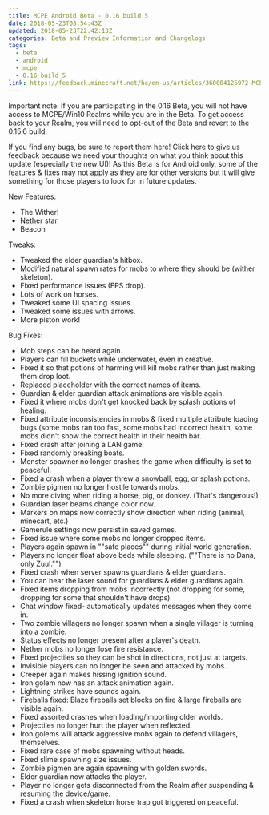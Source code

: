 ```yaml
---
title: MCPE Android Beta - 0.16 build 5
date: 2018-05-23T08:54:43Z
updated: 2018-05-23T22:42:13Z
categories: Beta and Preview Information and Changelogs
tags:
  - beta
  - android
  - mcpe
  - 0.16_build_5
link: https://feedback.minecraft.net/hc/en-us/articles/360004125972-MCPE-Android-Beta-0-16-build-5
---
```


Important note: If you are participating in the 0.16 Beta, you will not have access to MCPE/Win10 Realms while you are in the Beta. To get access back to your Realm, you will need to opt-out of the Beta and revert to the 0.15.6 build.

If you find any bugs, be sure to report them here! Click here to give us feedback because we need your thoughts on what you think about this update (especially the new UI)! As this Beta is for Android only, some of the features & fixes may not apply as they are for other versions but it will give something for those players to look for in future updates.

New Features:

- The Wither!
- Nether star
- Beacon

Tweaks:

- Tweaked the elder guardian's hitbox.
- Modified natural spawn rates for mobs to where they should be (wither skeleton).
- Fixed performance issues (FPS drop).
- Lots of work on horses.
- Tweaked some UI spacing issues.
- Tweaked some issues with arrows.
- More piston work!

Bug Fixes:

- Mob steps can be heard again.
- Players can fill buckets while underwater, even in creative.
- Fixed it so that potions of harming will kill mobs rather than just making them drop loot.
- Replaced placeholder with the correct names of items.
- Guardian & elder guardian attack animations are visible again.
- Fixed it where mobs don't get knocked back by splash potions of healing.
- Fixed attribute inconsistencies in mobs & fixed multiple attribute loading bugs (some mobs ran too fast, some mobs had incorrect health, some mobs didn't show the correct health in their health bar.
- Fixed crash after joining a LAN game.
- Fixed randomly breaking boats.
- Monster spawner no longer crashes the game when difficulty is set to peaceful.
- Fixed a crash when a player threw a snowball, egg, or splash potions.
- Zombie pigmen no longer hostile towards mobs.
- No more diving when riding a horse, pig, or donkey. (That's dangerous!)
- Guardian laser beams change color now.
- Markers on maps now correctly show direction when riding (animal, minecart, etc.)
- Gamerule settings now persist in saved games.
- Fixed issue where some mobs no longer dropped items.
- Players again spawn in ""safe places"" during initial world generation.
- Players no longer float above beds while sleeping. (""There is no Dana, only Zuul."")
- Fixed crash when server spawns guardians & elder guardians.
- You can hear the laser sound for guardians & elder guardians again.
- Fixed items dropping from mobs incorrectly (not dropping for some, dropping for some that shouldn't have drops)
- Chat window fixed- automatically updates messages when they come in.
- Two zombie villagers no longer spawn when a single villager is turning into a zombie.
- Status effects no longer present after a player's death.
- Nether mobs no longer lose fire resistance.
- Fixed projectiles so they can be shot in directions, not just at targets.
- Invisible players can no longer be seen and attacked by mobs.
- Creeper again makes hissing ignition sound.
- Iron golem now has an attack animation again.
- Lightning strikes have sounds again.
- Fireballs fixed: Blaze fireballs set blocks on fire & large fireballs are visible again.
- Fixed assorted crashes when loading/importing older worlds.
- Projectiles no longer hurt the player when reflected.
- Iron golems will attack aggressive mobs again to defend villagers, themselves.
- Fixed rare case of mobs spawning without heads.
- Fixed slime spawning size issues.
- Zombie pigmen are again spawning with golden swords.
- Elder guardian now attacks the player.
- Player no longer gets disconnected from the Realm after suspending & resuming the device/game.
- Fixed a crash when skeleton horse trap got triggered on peaceful.
